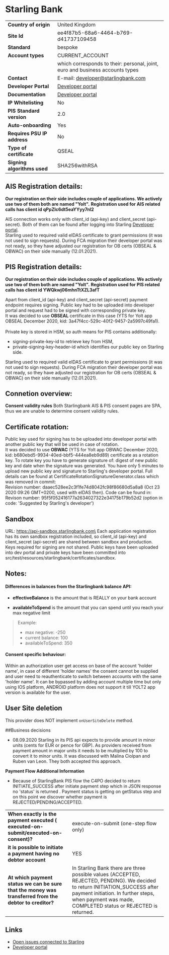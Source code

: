 # Starling Bank

|   |   |
|---|---|
| **Country of origin** | United Kingdom |
| **Site Id**  |  ee4f87b5-68a6-4464-b769-d41737109458 |
| **Standard**   | bespoke |
| **Account types**| CURRENT_ACCOUNT |
| |which corresponds to their: personal, joint, euro and business accounts types |
| **Contact**  | E-mail: developer@starlingbank.com |
| **Developer Portal** | [Developer portal][2] |
| **Documentation** | [Developer portal][2] |
| **IP Whitelisting**| No |
| **PIS Standard version**  | 2.0 |
| **Auto-onboarding**| Yes |
| **Requires PSU IP address** | No |
| **Type of certificate** | QSEAL |
| **Signing algorithms used**| SHA256withRSA |

## AIS Registration details:
**Our registration on their side includes couple of applications. We actively use two of them both are named "Yolt".**
**Registration used for AIS related calls has client id qPpZlc6dt5eaYYyy7nl2**

AIS connection works only with client_id (api-key) and client_secret (api-secret). Both of them can be found after logging into Starling [Developer portal][2].\
Starling used to required valid eIDAS certificate to grant permissions (it was not used to sign requests). 
During FCA migration their developer portal was not ready, so they have adjusted our registration for OB certs (OBSEAL & OBWAC) on their side manually (12.01.2021).

## PIS Registration details:
**Our registration on their side includes couple of applications. We actively use two of them both are named "Yolt".**
**Registration used for PIS related calls has client id YWQkwj06mhnTtXZL3afT**

Apart from client_id (api-key) and client_secret (api-secret) payment endpoint requires signing. Public key had to be uploaded into developer
portal and request had to be signed with corresponding private key.\
It was decided to use **OBSEAL** certificate in this case (YTS for Yolt app OBSEAL December 2020, kid: 3a47f4cc-529c-40f2-9457-2a5997c49fa1).\
\
Private key is stored in HSM, so auth means for PIS contains additionally:
 * signing-private-key-id to retrieve key from HSM,
 * private-signing-key-header-id which identifies our public key on Starling side.
 
Starling used to required valid eIDAS certificate to grant permissions (it was not used to sign requests). 
During FCA migration their developer portal was not ready, so they have adjusted our registration for OB certs (OBSEAL & OBWAC) on their side manually (12.01.2021).

## Connetion overview:

**Consent validity rules**
Both Starlingbank AIS & PIS consent pages are SPA, thus we are unable to determine consent validity rules.

## Certificate rotation:

Public key used for signing has to be uploaded into developer portal with another public key that will be used in case of rotation. \
It was decided to use **OBWAC** (YTS for Yolt app OBWAC December 2020, kid: b680ebd5-9934-40ed-bbf5-444ea8eb9d89) certificate as a rotation key.
To rotate key you have to generate signature of: digest of new public key and date when the signature was generated.
You have only 5 minutes to upload new public key and signature to Starling's developer portal.
Full details can be found at CertificateRotationSignatureGenerator.class which was removed in commit: \
Revision number: daaec528ee2c3f1fe74d8042fc98f86680d5a8a8 (Oct 23 2020 09:26 GMT+0200, used with eIDAS then).
Code can be found in:
Revison number: 95f5f052416177a2634027322e34175b179b52d2 (option in code: 'Suggested by Starling's developer')

## Sandbox
URL: https://api-sandbox.starlingbank.com\
Each application registration has its own sandbox registration included, so client_id (api-key) and client_secret (api-secret) 
are shared between sandbox and production. \
Keys required for signing are not shared. Public keys have been uploaded into dev portal and private keys have been committed into src/test/resources/starlingbank/certificates/sandbox.

## Notes:
#### Differences in balances from the Starlingbank balance API:
  
 * **effectiveBalance** is the amount that is REALLY on your bank account
 
 * **availableToSpend** is the amount that you can spend until you reach your max negative limit
> Example:
> - max negative: -250
> - current balance: 100
> - availableToSpend: 350

#### Consent specific behaviour:
Within an authorization user get access on base of the account 'holder name', in case of different 'holder names' 
the consent cannot be supplied and user need to reauthenticate to switch between accounts with the same 'holder name'.
It can be bypassed by adding account multiple time but only using IOS platform, ANDROID platform does not support it 
till YOLT2 app version is available for the user.

## User Site deletion
This provider does NOT implement `onUserSiteDelete` method. 

##Business decisions
 * 08.09.2020 Starling in its PIS api expects to provide amount in minor units (cents for EUR or pence for GBP). 
 As providers received from payment amount in major units it needs to be multiplied by 100 to convert it to minor units.
 It was discussed with Malina Ciolpan and Ruben van Leon. They both accepted this approach.

**Payment Flow Additional Information**
 * Because of StarlingBank PIS flow the C4PO decided to return INITIATE_SUCCESS after initiate payment step which in JSON response no 'status' is returned .
   Payment status is getting on getStatus step and on this point we discover whether payment is REJECTED/PENDING/ACCEPTED.

|   |   |
|---|---|
| **When exactly is the payment executed ( executed-on-submit/executed-on-consent)?** | execute-on-submit (one-step flow only) |
| **it is possible to initiate a payment having no debtor account** | YES |
| **At which payment status we can be sure that the money was transferred from the debtor to creditor?** | In Starling Bank there are three possible values (ACCEPTED, REJECTED, PENDING). We decided to return INITIATION_SUCCESS after payment initiation. In further steps, when payment was made, COMPLETED status or REJECTED is returned. |

## Links
* [Open issues connected to Starling][1]
* [Developer portal][2]
 
[1]: <https://yolt.atlassian.net/issues/?jql=project%20%3D%20%22C4PO%22%20AND%20summary%20~Starling%20AND%20status%20!%3D%20Done%20AND%20status%20!%3D%20Canceled%20AND%20status%20!%3D%20%22LIVE%20MAINTENANCE%22%20ORDER%20BY%20status>
[2]: <https://developer.starlingbank.com/docs>
